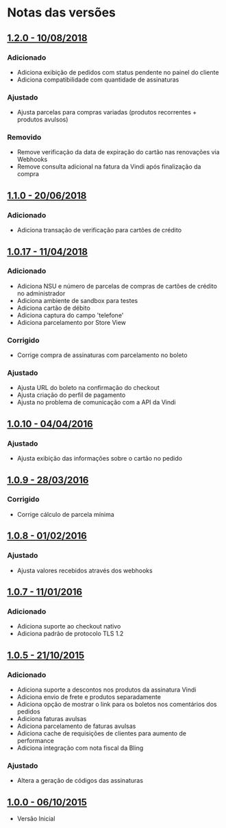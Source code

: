 # Notas das versões

## [1.2.0 - 10/08/2018](https://github.com/vindi/vindi-magento/releases/tag/1.2.0)

### Adicionado
- Adiciona exibição de pedidos com status pendente no painel do cliente
- Adiciona compatibilidade com quantidade de assinaturas

### Ajustado
- Ajusta parcelas para compras variadas (produtos recorrentes + produtos avulsos)

### Removido
- Remove verificação da data de expiração do cartão nas renovações via Webhooks
- Remove consulta adicional na fatura da Vindi após finalização da compra


## [1.1.0 - 20/06/2018](https://github.com/vindi/vindi-magento/releases/tag/1.1.0)

### Adicionado
- Adiciona transação de verificação para cartões de crédito


## [1.0.17 - 11/04/2018](https://github.com/vindi/vindi-magento/releases/tag/1.0.17)

### Adicionado
- Adiciona NSU e número de parcelas de compras de cartões de crédito no administrador
- Adiciona ambiente de sandbox para testes
- Adiciona cartão de débito
- Adiciona captura do campo 'telefone'
- Adiciona parcelamento por Store View

### Corrigido
- Corrige compra de assinaturas com parcelamento no boleto

### Ajustado
- Ajusta URL do boleto na confirmação do checkout
- Ajusta criação do perfil de pagamento
- Ajusta no problema de comunicação com a API da Vindi


## [1.0.10 - 04/04/2016](https://github.com/vindi/vindi-magento/releases/tag/1.0.10)

### Ajustado
- Ajusta exibição das informações sobre o cartão no pedido


## [1.0.9 - 28/03/2016](https://github.com/vindi/vindi-magento/releases/tag/1.0.9)

### Corrigido
- Corrige cálculo de parcela mínima


## [1.0.8 - 01/02/2016](https://github.com/vindi/vindi-magento/releases/tag/1.0.8)

### Ajustado
- Ajusta valores recebidos através dos webhooks


## [1.0.7 - 11/01/2016](https://github.com/vindi/vindi-magento/releases/tag/1.0.7)

### Adicionado
- Adiciona suporte ao checkout nativo
- Adiciona padrão de protocolo TLS 1.2


## [1.0.5 - 21/10/2015](https://github.com/vindi/vindi-magento/releases/tag/1.0.5)

### Adicionado
- Adiciona suporte a descontos nos produtos da assinatura Vindi
- Adiciona envio de frete e produtos separadamente
- Adiciona opção de mostrar o link para os boletos nos comentários dos pedidos
- Adiciona faturas avulsas
- Adiciona parcelamento de faturas avulsas
- Adiciona cache de requisições de clientes para aumento de performance
- Adiciona integração com nota fiscal da Bling

### Ajustado
- Altera a geração de códigos das assinaturas


## [1.0.0 - 06/10/2015](https://github.com/vindi/vindi-magento/releases/tag/1.0.0)
- Versão Inicial
